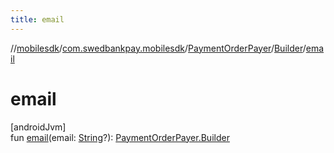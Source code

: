 ```yaml
---
title: email
---
```

//[mobilesdk](../../../../index.html)/[com.swedbankpay.mobilesdk](../../index.html)/[PaymentOrderPayer](../index.html)/[Builder](index.html)/[email](email.html)



# email



[androidJvm]\
fun [email](email.html)(email: [String](https://kotlinlang.org/api/latest/jvm/stdlib/kotlin/-string/index.html)?): [PaymentOrderPayer.Builder](index.html)




